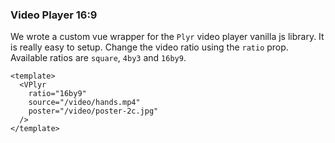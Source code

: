 ### Video Player 16:9

We wrote a custom vue wrapper for the `Plyr` video player vanilla js library. It
is really easy to setup. Change the video ratio using the `ratio` prop.
Available ratios are `square`, `4by3` and `16by9`.

<!--code-->

```vue
<template>
  <VPlyr
    ratio="16by9"
    source="/video/hands.mp4"
    poster="/video/poster-2c.jpg"
  />
</template>
```

<!--/code-->

<!--example-->

<div>
  <VPlyr class="ml-1"
    ratio="16by9"
    source="/video/hands.mp4"
    poster="/video/poster-2c.jpg"
  />
</div>

<!--/example-->
